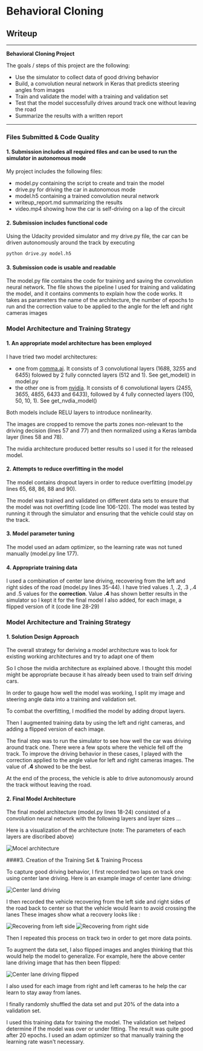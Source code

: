 # **Behavioral Cloning** 

## Writeup

---

**Behavioral Cloning Project**

The goals / steps of this project are the following:
* Use the simulator to collect data of good driving behavior
* Build, a convolution neural network in Keras that predicts steering angles from images
* Train and validate the model with a training and validation set
* Test that the model successfully drives around track one without leaving the road
* Summarize the results with a written report


[//]: # (Image References)

[nvidia_architecture]: ./model.png "Model Architecture"
[center_lane_driving]: ./examples/center_lane_driving.jpg "Center Lane driving"
[recovering_from_left_side]: ./examples/recovering_from_left_side.jpg "Recovery from left side"
[recovering_from_right_side]: ./examples/recovering_from_right_side.jpg "Recovery right side"
[center_lane_driving_flipped]: ./examples/center_lane_driving_flipped.jpg "Center land driving flipped"


---
### Files Submitted & Code Quality

#### 1. Submission includes all required files and can be used to run the simulator in autonomous mode

My project includes the following files:
* model.py containing the script to create and train the model
* drive.py for driving the car in autonomous mode
* model.h5 containing a trained convolution neural network 
* writeup_report.md summarizing the results
* video.mp4 showing how the car is self-driving on a lap of the circuit

#### 2. Submission includes functional code
Using the Udacity provided simulator and my drive.py file, the car can be driven autonomously around the track by executing 
```sh
python drive.py model.h5
```

#### 3. Submission code is usable and readable

The model.py file contains the code for training and saving the convolution neural network. The file shows the pipeline I used for training and validating the model, and it contains comments to explain how the code works. 
It takes as parameters the name of the architecture, the number of epochs to run and the correction value to be applied to the angle for the left and right cameras images

### Model Architecture and Training Strategy

#### 1. An appropriate model architecture has been employed

I have tried two model architectures: 

* one from [comma.ai](https://github.com/commaai/research/blob/master/train_steering_model.py). It consists of 3 convolutional layers (16*8*8, 32*5*5 and 64*5*5) folowed  by 2 fully conncted layers (512 and 1). See get_model() in model.py
* the other one is from [nvidia](https://devblogs.nvidia.com/parallelforall/deep-learning-self-driving-cars/). It consists of 6 convolutional layers (24*5*5, 36*5*5, 48*5*5, 64*3*3 and 64*3*3), followed by 4 fully connected layers (100, 50, 10, 1). See get_nvdia_model()

Both models include RELU layers to introduce nonlinearity.

The images are cropped to remove the parts zones non-relevant to the driving decision (lines 57 and 77) and then normalized using a Keras lambda layer (lines 58 and 78). 

The nvidia architecture produced better results so I used it for the released model.

#### 2. Attempts to reduce overfitting in the model

The model contains dropout layers in order to reduce overfitting (model.py lines 65, 68, 86, 88 and 90). 

The model was trained and validated on different data sets to ensure that the model was not overfitting (code line 106-120). The model was tested by running it through the simulator and ensuring that the vehicle could stay on the track.

#### 3. Model parameter tuning

The model used an adam optimizer, so the learning rate was not tuned manually (model.py line 177).

#### 4. Appropriate training data

I used a combination of center lane driving, recovering from the left and right sides of the road (model.py lines 35-44). 
I have tried values .1, .2, .3 ,.4 and .5 values for the **correction**. Value **.4** has shown better results in the simulator so I kept it for the final model 
I also added, for each image, a flipped version of it (code line 28-29)


### Model Architecture and Training Strategy

#### 1. Solution Design Approach

The overall strategy for deriving a model architecture was to look for existing working architectures and try to adapt one of them

So I chose the nvidia architecture as explained above. I thought this model might be appropriate because it has already been used to train self driving cars.

In order to gauge how well the model was working, I split my image and steering angle data into a training and validation set. 

To combat the overfitting, I modified the model by adding droput layers.

Then I augmented training data by using the left and right cameras, and adding a flipped version of each image.

The final step was to run the simulator to see how well the car was driving around track one. There were a few spots where the vehicle fell off the track. To improve the driving behavior in these cases, I played with the correction applied to the angle value for left and right cameras images. The value of **.4** showed to be the best.

At the end of the process, the vehicle is able to drive autonomously around the track without leaving the road.

#### 2. Final Model Architecture

The final model architecture (model.py lines 18-24) consisted of a convolution neural network with the following layers and layer sizes ...

Here is a visualization of the architecture (note: The parameters of each layers are discribed above)

![Mocel architecture][nvidia_architecture]

####3. Creation of the Training Set & Training Process

To capture good driving behavior, I first recorded two laps on track one using center lane driving. Here is an example image of center lane driving:

![Center land driving][center_lane_driving]

I then recorded the vehicle recovering from the left side and right sides of the road back to center so that the vehicle would learn to avoid crossing the lanes These images show what a recovery looks like :

![Recovering from left side][recovering_from_left_side]
![Recovering from right side][recovering_from_right_side]

Then I repeated this process on track two in order to get more data points.

To augment the data set, I also flipped images and angles thinking that this would help the model to generalize. For example, here the above center lane driving image that has then been flipped:

![Center lane driving flipped][center_lane_driving_flipped]

I also used for each image from right and left cameras to he help the car learn to stay away from lanes.

I finally randomly shuffled the data set and put 20% of the data into a validation set. 

I used this training data for training the model. The validation set helped determine if the model was over or under fitting. The result was quite good after 20 epochs. I used an adam optimizer so that manually training the learning rate wasn't necessary.

